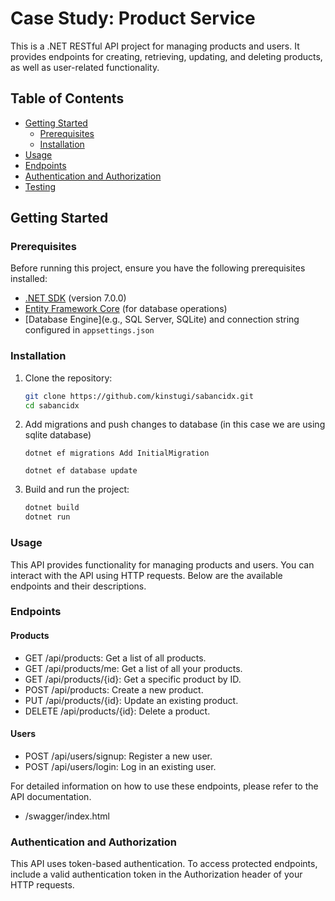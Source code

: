 # Case Study: Product Service

This is a .NET RESTful API project for managing products and users. It provides endpoints for creating, retrieving, updating, and deleting products, as well as user-related functionality.

## Table of Contents

- [Getting Started](#getting-started)
  - [Prerequisites](#prerequisites)
  - [Installation](#installation)
- [Usage](#usage)
- [Endpoints](#endpoints)
- [Authentication and Authorization](#authentication-and-authorization)
- [Testing](#testing)

## Getting Started

### Prerequisites

Before running this project, ensure you have the following prerequisites installed:

- [.NET SDK](https://dotnet.microsoft.com/download) (version 7.0.0)
- [Entity Framework Core](https://docs.microsoft.com/en-us/ef/core/) (for database operations)
- [Database Engine](e.g., SQL Server, SQLite) and connection string configured in `appsettings.json`

### Installation

1. Clone the repository:

   ```sh
   git clone https://github.com/kinstugi/sabancidx.git
   cd sabancidx
   ```
2. Add migrations and push changes to database (in this case we are using sqlite database)
    ```
    dotnet ef migrations Add InitialMigration
    ```
    ```
    dotnet ef database update
    ```

3.  Build and run the project:
    ```sh
    dotnet build
    dotnet run
    ```

### Usage
This API provides functionality for managing products and users. You can interact with the API using HTTP requests. Below are the available endpoints and their descriptions.

### Endpoints
#### Products
- GET /api/products: Get a list of all products.
- GET /api/products/me: Get a list of all your products.
- GET /api/products/{id}: Get a specific product by ID.
- POST /api/products: Create a new product.
- PUT /api/products/{id}: Update an existing product.
- DELETE /api/products/{id}: Delete a product.

#### Users
- POST /api/users/signup: Register a new user.
- POST /api/users/login: Log in an existing user.


For detailed information on how to use these endpoints, please refer to the API documentation.
- /swagger/index.html

### Authentication and Authorization
This API uses token-based authentication. To access protected endpoints, include a valid authentication token in the Authorization header of your HTTP requests.
